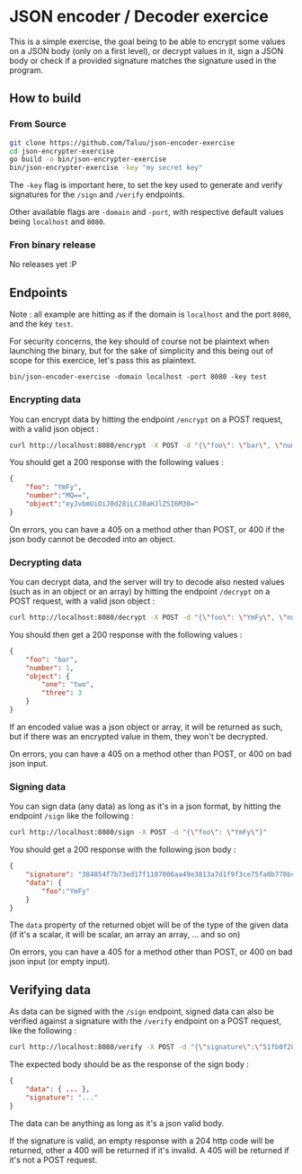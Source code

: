 JSON encoder / Decoder exercice
===============================

This is a simple exercise, the goal being to be able to encrypt some values on a
JSON body (only on a first level), or decrypt values in it, sign a JSON body or 
check if a provided signature matches the signature used in the program.

How to build
------------
### From Source

```bash
git clone https://github.com/Taluu/json-encoder-exercise
cd json-encrypter-exercise
go build -o bin/json-encrypter-exercise
bin/json-encrypter-exercise -key "my secret key"
```

The `-key` flag is important here, to set the key used to generate and verify
signatures for the `/sign` and `/verify` endpoints. 

Other available flags are `-domain` and `-port`, with respective default values
being `localhost` and `8080`.

### Fron binary release
No releases yet :P

Endpoints
---------
Note : all example are hitting as if the domain is `localhost` and the port
`8080`, and the key `test`.

For security concerns, the key should of course not be plaintext when launching
the binary, but for the sake of simplicity and this being out of scope for this
exercice, let's pass this as plaintext.

`bin/json-encoder-exercise -domain localhost -port 8080 -key test`

### Encrypting data
You can encrypt data by hitting the endpoint `/encrypt` on a POST request, with
a valid json object :

```bash
curl http://localhost:8080/encrypt -X POST -d "{\"foo\": \"bar\", \"number\": 1, \"object\": {\"one\": \"two\", \"three\": 3}}"
```

You should get a 200 response with the following values :

```json
{
    "foo": "YmFy",
    "number":"MQ==",
    "object":"eyJvbmUiOiJ0d28iLCJ0aHJlZSI6M30="
}
```

On errors, you can have a 405 on a method other than POST, or 400 if the json
body cannot be decoded into an object.

### Decrypting data
You can decrypt data, and the server will try to decode also nested values (such
as in an object or an array) by hitting the endpoint `/decrypt` on a POST request,
with a valid json object :

```bash
curl http://localhost:8080/decrypt -X POST -d "{\"foo\": \"YmFy\", \"number\": 1, \"object\": \"eyJvbmUiOiJ0d28iLCJ0aHJlZSI6M30=\"}"
```

You should then get a 200 response with the following values :

```json
{
    "foo": "bar",
    "number": 1,
    "object": {
        "one": "two",
        "three": 3
    }
}
```

If an encoded value was a json object or array, it will be returned as such, but
if there was an encrypted value in them, they won't be decrypted.

On errors, you can have a 405 on a method other than POST, or 400 on bad json
input.

### Signing data
You can sign data (any data) as long as it's in a json format, by hitting the
endpoint `/sign` like the following :

```bash
curl http://localhost:8080/sign -X POST -d "{\"foo\": \"YmFy\"}"
```

You should get a 200 response with the following json body :

```json
{
    "signature": "384854f7b73ed17f1107006aa49e3813a7d1f9f3ce75fa0b770bc00e35c8ea82",
    "data": {
        "foo":"YmFy"
    }
}
```

The `data` property of the returned objet will be of the type of the given data
(if it's a scalar, it will be scalar, an array an array, ... and so on)

On errors, you can have a 405 for a method other than POST, or 400 on bad json
input (or empty input).

## Verifying data
As data can be signed with the `/sign` endpoint, signed data can also be
verified against a signature with the `/verify` endpoint on a POST request,
like the following :

```bash
curl http://localhost:8080/verify -X POST -d "{\"signature\":\"51fb0f2895400032daf856082634c635f5fe21a2848b4b2337ebeb3fc0e9c05c\",\"data\":{\"foo\":\"bar\"}}"
```

The expected body should be as the response of the sign body :

```json
{
    "data": { ... },
    "signature": "..."
}
```

The data can be anything as long as it's a json valid body.

If the signature is valid, an empty response with a 204 http code will be
returned, other a 400 will be returned if it's invalid. A 405 will be returned
if it's not a POST request.
